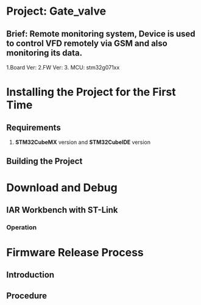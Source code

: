 # Project: Gate_valve

## Brief: Remote monitoring system, Device is used to control VFD remotely via GSM and also monitoring its data. 
1.Board Ver:
2.FW Ver:
3. MCU: stm32g071xx


# Installing the Project for the First Time

## Requirements
1. **STM32CubeMX** version and **STM32CubeIDE** version 

## Building the Project

# Download and Debug

## IAR Workbench with ST-Link

### Operation

# Firmware Release Process

## Introduction

## Procedure
